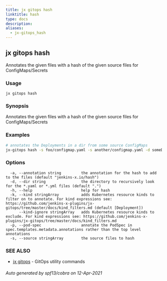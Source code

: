 ```yaml
---
title: jx gitops hash
linktitle: hash
type: docs
description: 
aliases:
  - jx-gitops_hash
---
```


## jx gitops hash

Annotates the given files with a hash of the given source files for ConfigMaps/Secrets

### Usage

```
jx gitops hash
```

### Synopsis

Annotates the given files with a hash of the given source files for ConfigMaps/Secrets

### Examples

  ```bash
  # annotates the Deployments in a dir from some source ConfigMaps
  jx-gitops hash -s foo/configmap.yaml -s another/configmap.yaml -d someDir

  ```
### Options

```
  -a, --annotation string         the annotation for the hash to add to the files (default "jenkins-x.io/hash")
  -d, --dir string                the directory to recursively look for the *.yaml or *.yml files (default ".")
  -h, --help                      help for hash
  -k, --kind stringArray          adds Kubernetes resource kinds to filter on to annotate. For kind expressions see: https://github.com/jenkins-x-plugins/jx-gitops/tree/master/docs/kind_filters.md (default [Deployment])
      --kind-ignore stringArray   adds Kubernetes resource kinds to exclude. For kind expressions see: https://github.com/jenkins-x-plugins/jx-gitops/tree/master/docs/kind_filters.md
  -p, --pod-spec                  annotate the PodSpec in spec.templates.metadata.annotations rather than the top level annotations
  -s, --source stringArray        the source files to hash
```

### SEE ALSO

* [jx gitops](..)	 - GitOps utility commands

###### Auto generated by spf13/cobra on 12-Apr-2021
